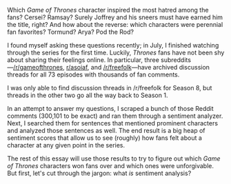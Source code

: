 Which <cite>Game of Thrones</cite> character inspired the most hatred among the fans? Cersei? Ramsay? Surely Joffrey and his sneers must have earned him the title, right? And how about the reverse: which characters were perennial fan favorites? Tormund? Arya? Pod the Rod?

I found myself asking these questions recently; in July, I finished watching through the series for the first time. Luckily, <cite>Thrones</cite> fans have not been shy about sharing their feelings online. In particular, three subreddits&mdash;[/r/gameofthrones](https://www.reddit.com/r/gameofthrones), [r/asoiaf](https://www.reddit.com/r/asoiaf), and [/r/freefolk](https://wwww.reddit.com/r/freefolk)&mdash;have archived discussion threads for all 73 episodes with thousands of fan comments.

<aside>

I was only able to find discussion threads in /r/freefolk for Season 8, but threads in the other two go all the way back to Season 1.

</aside>

In an attempt to answer my questions, I scraped a bunch of those Reddit comments (300,101 to be exact) and ran them through a sentiment analyzer. Next, I searched them for sentences that mentioned prominent characters and analyzed those sentences as well. The end result is a big heap of sentiment scores that allow us to see (roughly) how fans felt about a character at any given point in the series.

The rest of this essay will use those results to try to figure out which <cite>Game of Thrones</cite> characters won fans over and which ones were unforgivable. But first, let's cut through the jargon: what *is* sentiment analysis?
